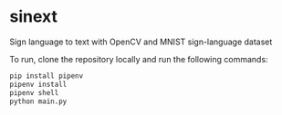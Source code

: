# sinext

Sign language to text with OpenCV and MNIST sign-language dataset

To run, clone the repository locally and run the following commands:

```python
pip install pipenv
pipenv install
pipenv shell
python main.py
```
